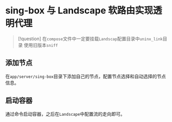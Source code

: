 # sing-box 与 Landscape 软路由实现透明代理

> [!question]
> 在`compose`文件中一定要挂载`Landscap`配置目录中`uninx_link`目录
> 使用旧版本`sniff`

## 添加节点

在`app/server/sing-box`目录下添加自己的节点，配置节点选择和自动选择的节点信息。

## 启动容器

通过命令启动容器，之后在`Landscape`中配置流的走向即可。